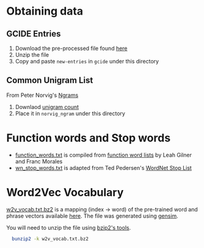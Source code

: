# Obtaining data

## GCIDE Entries

1. Download the pre-processed file found [here](http://rali.iro.umontreal.ca/GCIDE/)
2. Unzip the file
3. Copy and paste `new-entries` in `gcide` under this directory

## Common Unigram List

From Peter Norvig's [Ngrams](http://norvig.com/ngrams/)

1. Downlaod [unigram count](http://norvig.com/ngrams/count_1w.txt)
2. Place it in `norvig_ngram` under this directory

# Function words and Stop words
- [function_words.txt](https://github.com/NorThanapon/dict-definition/blob/master/data/function_words.txt) is compiled from [function word lists](http://www.sequencepublishing.com/academic.html) by Leah Gilner and Franc Morales
- [wn_stop_words.txt](https://github.com/NorThanapon/dict-definition/blob/master/data/wn_stop_words.txt) is adapted from Ted Pedersen's [WordNet Stop List](http://www.d.umn.edu/~tpederse/Group01/WordNet/wordnet-stoplist.html)

# Word2Vec Vocabulary
[w2v_vocab.txt.bz2](https://github.com/NorThanapon/dict-definition/blob/master/data/w2v_vocab.txt.bz2) is a mapping (index -> word) of the pre-trained word and phrase vectors available [here](https://code.google.com/archive/p/word2vec/). The file was generated using [gensim](https://github.com/piskvorky/gensim/).

You will need to unzip the file using [bzip2's tools](http://www.bzip.org/).

```bash
  bunzip2 -k w2v_vocab.txt.bz2
```
